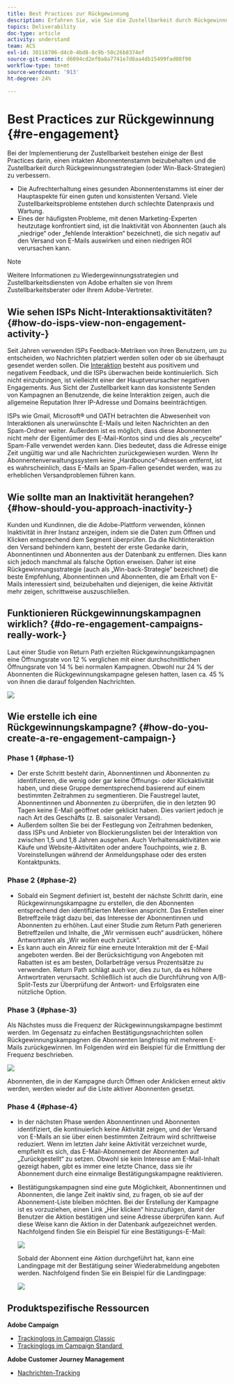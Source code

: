 ```yaml
---
title: Best Practices zur Rückgewinnung
description: Erfahren Sie, wie Sie die Zustellbarkeit durch Rückgewinnungsstrategien verbessern können.
topics: Deliverability
doc-type: article
activity: understand
team: ACS
exl-id: 30118706-d4c0-4bd8-8c9b-50c26b8374ef
source-git-commit: d6094cd2ef0a8a7741e7d8aa4db15499fad08f90
workflow-type: tm+mt
source-wordcount: '913'
ht-degree: 24%

---
```


# Best Practices zur Rückgewinnung {#re-engagement}

Bei der Implementierung der Zustellbarkeit bestehen einige der Best Practices darin, einen intakten Abonnentenstamm beizubehalten und die Zustellbarkeit durch Rückgewinnungsstrategien (oder Win-Back-Strategien) zu verbessern.

* Die Aufrechterhaltung eines gesunden Abonnentenstamms ist einer der Hauptaspekte für einen guten und konsistenten Versand. Viele Zustellbarkeitsprobleme entstehen durch schlechte Datenpraxis und Wartung.
* Eines der häufigsten Probleme, mit denen Marketing-Experten heutzutage konfrontiert sind, ist die Inaktivität von Abonnenten (auch als „niedrige“ oder „fehlende Interaktion“ bezeichnet), die sich negativ auf den Versand von E-Mails auswirken und einen niedrigen ROI verursachen kann.

>[!NOTE]
>
>Weitere Informationen zu Wiedergewinnungsstrategien und Zustellbarkeitsdiensten von Adobe erhalten sie von Ihrem Zustellbarkeitsberater oder Ihrem Adobe-Vertreter.

## Wie sehen ISPs Nicht-Interaktionsaktivitäten? {#how-do-isps-view-non-engagement-activity-}

Seit Jahren verwenden ISPs Feedback-Metriken von ihren Benutzern, um zu entscheiden, wo Nachrichten platziert werden sollen oder ob sie überhaupt gesendet werden sollen. Die [Interaktion](/help/engagement.md) besteht aus positivem und negativem Feedback, und die ISPs überwachen beide kontinuierlich. Sich nicht einzubringen, ist vielleicht einer der Hauptverursacher negativen Engagements. Aus Sicht der Zustellbarkeit kann das konsistente Senden von Kampagnen an Benutzende, die keine Interaktion zeigen, auch die allgemeine Reputation Ihrer IP-Adresse und Domains beeinträchtigen.

ISPs wie Gmail, Microsoft® und OATH betrachten die Abwesenheit von Interaktionen als unerwünschte E-Mails und leiten Nachrichten an den Spam-Ordner weiter. Außerdem ist es möglich, dass diese Abonnenten nicht mehr der Eigentümer des E-Mail-Kontos sind und dies als „recycelte“ Spam-Falle verwendet werden kann. Dies bedeutet, dass die Adresse einige Zeit ungültig war und alle Nachrichten zurückgewiesen wurden. Wenn Ihr Abonnentenverwaltungssystem keine „Hardbounce“-Adressen entfernt, ist es wahrscheinlich, dass E-Mails an Spam-Fallen gesendet werden, was zu erheblichen Versandproblemen führen kann.

## Wie sollte man an Inaktivität herangehen? {#how-should-you-approach-inactivity-}

Kunden und Kundinnen, die die Adobe-Plattform verwenden, können Inaktivität in ihrer Instanz anzeigen, indem sie die Daten zum Öffnen und Klicken entsprechend dem Segment überprüfen. Da die Nichtinteraktion den Versand behindern kann, besteht der erste Gedanke darin, Abonnentinnen und Abonnenten aus der Datenbank zu entfernen. Dies kann sich jedoch manchmal als falsche Option erweisen. Daher ist eine Rückgewinnungsstrategie (auch als „Win-back-Strategie“ bezeichnet) die beste Empfehlung, Abonnentinnen und Abonnenten, die am Erhalt von E-Mails interessiert sind, beizubehalten und diejenigen, die keine Aktivität mehr zeigen, schrittweise auszuschließen.

## Funktionieren Rückgewinnungskampagnen wirklich? {#do-re-engagement-campaigns-really-work-}

Laut einer Studie von Return Path erzielten Rückgewinnungskampagnen eine Öffnungsrate von 12 % verglichen mit einer durchschnittlichen Öffnungsrate von 14 % bei normalen Kampagnen. Obwohl nur 24 % der Abonnenten die Rückgewinnungskampagne gelesen hatten, lasen ca. 45 % von ihnen die darauf folgenden Nachrichten.

![](../../help/assets/deliverability_implementation_1.png)

## Wie erstelle ich eine Rückgewinnungskampagne? {#how-do-you-create-a-re-engagement-campaign-}

### Phase 1 {#phase-1}

* Der erste Schritt besteht darin, Abonnentinnen und Abonnenten zu identifizieren, die wenig oder gar keine Öffnungs- oder Klickaktivität haben, und diese Gruppe dementsprechend basierend auf einem bestimmten Zeitrahmen zu segmentieren. Die Faustregel lautet, Abonnentinnen und Abonnenten zu überprüfen, die in den letzten 90 Tagen keine E-Mail geöffnet oder geklickt haben. Dies variiert jedoch je nach Art des Geschäfts (z. B. saisonaler Versand).
* Außerdem sollten Sie bei der Festlegung von Zeitrahmen bedenken, dass ISPs und Anbieter von Blockierungslisten bei der Interaktion von zwischen 1,5 und 1,8 Jahren ausgehen. Auch Verhaltensaktivitäten wie Käufe und Website-Aktivitäten oder andere Touchpoints, wie z. B. Voreinstellungen während der Anmeldungsphase oder des ersten Kontaktpunkts.

### Phase 2 {#phase-2}

* Sobald ein Segment definiert ist, besteht der nächste Schritt darin, eine Rückgewinnungskampagne zu erstellen, die den Abonnenten entsprechend den identifizierten Metriken anspricht. Das Erstellen einer Betreffzeile trägt dazu bei, das Interesse der Abonnentinnen und Abonnenten zu erhöhen. Laut einer Studie zum Return Path generieren Betreffzeilen und Inhalte, die „Wir vermissen euch“ ausdrücken, höhere Antwortraten als „Wir wollen euch zurück“.
* Es kann auch ein Anreiz für eine erneute Interaktion mit der E-Mail angeboten werden. Bei der Berücksichtigung von Angeboten mit Rabatten ist es am besten, Dollarbeträge versus Prozentsätze zu verwenden. Return Path schlägt auch vor, dies zu tun, da es höhere Antwortraten verursacht. Schließlich ist auch die Durchführung von A/B-Split-Tests zur Überprüfung der Antwort- und Erfolgsraten eine nützliche Option.

### Phase 3 {#phase-3}

Als Nächstes muss die Frequenz der Rückgewinnungskampagne bestimmt werden. Im Gegensatz zu einfachen Bestätigungsnachrichten sollen Rückgewinnungskampagnen die Abonnenten langfristig mit mehreren E-Mails zurückgewinnen. Im Folgenden wird ein Beispiel für die Ermittlung der Frequenz beschrieben.

![](../../help/assets/deliverability_implementation_2.png)

Abonnenten, die in der Kampagne durch Öffnen oder Anklicken erneut aktiv werden, werden wieder auf die Liste aktiver Abonnenten gesetzt.

### Phase 4 {#phase-4}

* In der nächsten Phase werden Abonnentinnen und Abonnenten identifiziert, die kontinuierlich keine Aktivität zeigen, und der Versand von E-Mails an sie über einen bestimmten Zeitraum wird schrittweise reduziert. Wenn im letzten Jahr keine Aktivität verzeichnet wurde, empfiehlt es sich, das E-Mail-Abonnement der Abonnenten auf „Zurückgestellt“ zu setzen. Obwohl sie kein Interesse am E-Mail-Inhalt gezeigt haben, gibt es immer eine letzte Chance, dass sie ihr Abonnement durch eine einmalige Bestätigungskampagne reaktivieren.
* Bestätigungskampagnen sind eine gute Möglichkeit, Abonnentinnen und Abonnenten, die lange Zeit inaktiv sind, zu fragen, ob sie auf der Abonnement-Liste bleiben möchten. Bei der Erstellung der Kampagne ist es vorzuziehen, einen Link „Hier klicken“ hinzuzufügen, damit der Benutzer die Aktion bestätigen und seine Adresse überprüfen kann. Auf diese Weise kann die Aktion in der Datenbank aufgezeichnet werden. Nachfolgend finden Sie ein Beispiel für eine Bestätigungs-E-Mail:

  ![](../../help/assets/deliverability_implementation_3.png)

  Sobald der Abonnent eine Aktion durchgeführt hat, kann eine Landingpage mit der Bestätigung seiner Wiederabmeldung angeboten werden. Nachfolgend finden Sie ein Beispiel für die Landingpage:

  ![](../../help/assets/deliverability_implementation_4.png)

## Produktspezifische Ressourcen

**Adobe Campaign**

* [Trackinglogs in Campaign Classic](https://experienceleague.adobe.com/docs/campaign-classic/using/sending-messages/monitoring-deliveries/delivery-dashboard.html?lang=de#tracking-logs)
* [Trackinglogs im Campaign Standard &#x200B;](https://experienceleague.adobe.com/docs/campaign-standard/using/testing-and-sending/sending-and-tracking-messages/tracking-messages.html?lang=de#tracking-logs)

**Adobe Customer Journey Management**

* [Nachrichten-Tracking](https://experienceleague.adobe.com/docs/journey-optimizer/using/reporting/message-tracking.html?lang=de)
